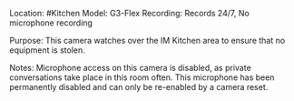 Location: #Kitchen 
Model: G3-Flex
Recording: Records 24/7, No microphone recording

Purpose: This camera watches over the IM Kitchen area to ensure that no equipment is stolen. 

Notes: Microphone access on this camera is disabled, as private conversations take place in this room often. This microphone has been permanently disabled and can only be re-enabled by a camera reset. 